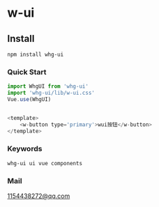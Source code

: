 # w-ui

## Install
```
npm install whg-ui
```

### Quick Start
```js
import WhgUI from 'whg-ui'
import 'whg-ui/lib/w-ui.css'
Vue.use(WhgUI)


<template>
    <w-button type='primary'>wui按钮</w-button>
</template>
```

### Keywords
```
whg-ui ui vue components
```

### Mail
 [1154438272@qq.com](1154438272@qq.com)
